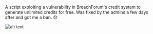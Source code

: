 A script exploiting a vulnerability in BreachForum's credit system to generate unlimited credits for free.
Was fixed by the admins a few days after and got me a ban. :disappointed:

![alt text](https://i.imgur.com/Fi9dant.jpg)
